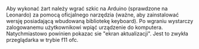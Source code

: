 Aby wykonać żart należy wgrać szkic na Arduino (sprawdzone na Leonardo) za pomocą oficjalnego narzędzia (ważne, aby zainstalować wersję posiadającą wbudowaną bibliotekę keyboard). Po wgraniu wystarczy zalogowanemu użytkownikowi wpiąć urządzenie do komputera. Natychmiastowo powinien pokazac sie "ekran aktualizacji". Jest to zwykła przeglądarka w trybie f11 ofc.

